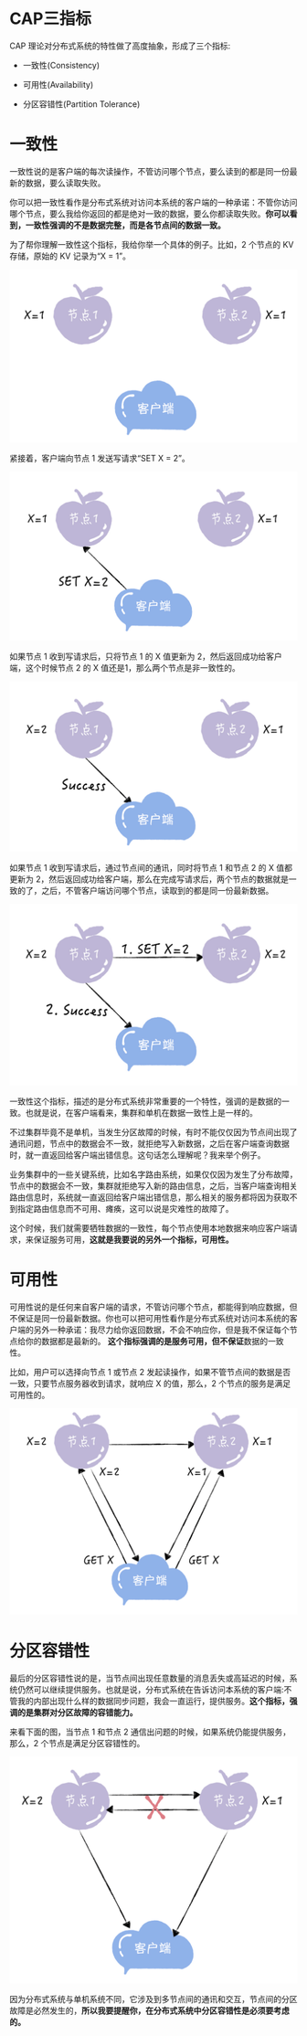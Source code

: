 # CAP三指标

CAP 理论对分布式系统的特性做了高度抽象，形成了三个指标:

- 一致性(Consistency)

- 可用性(Availability)

- 分区容错性(Partition Tolerance)



# 一致性



一致性说的是客户端的每次读操作，不管访问哪个节点，要么读到的都是同一份最新的数据，要么读取失败。

你可以把一致性看作是分布式系统对访问本系统的客户端的一种承诺：不管你访问哪个节点，要么我给你返回的都是绝对一致的数据，要么你都读取失败。**你可以看到，一致性强调的不是数据完整，而是各节点间的数据一致。**

为了帮你理解一致性这个指标，我给你举一个具体的例子。比如，2 个节点的 KV 存储，原始的 KV 记录为“X = 1”。

![img](./assets/image-20211109115626377.png)

紧接着，客户端向节点 1 发送写请求“SET X = 2”。

![img](./assets/image-20211109115653903.png)

如果节点 1 收到写请求后，只将节点 1 的 X 值更新为 2，然后返回成功给客户端，这个时候节点 2 的 X 值还是1，那么两个节点是非一致性的。

![img](./assets/image-20211109115720868.png)

如果节点 1 收到写请求后，通过节点间的通讯，同时将节点 1 和节点 2 的 X 值都更新为 2，然后返回成功给客户端，那么在完成写请求后，两个节点的数据就是一致的了，之后，不管客户端访问哪个节点，读取到的都是同一份最新数据。

![img](./assets/image-20211109115752597.png)

一致性这个指标，描述的是分布式系统非常重要的一个特性，强调的是数据的一致。也就是说，在客户端看来，集群和单机在数据一致性上是一样的。

不过集群毕竟不是单机，当发生分区故障的时候，有时不能仅仅因为节点间出现了通讯问题，节点中的数据会不一致，就拒绝写入新数据，之后在客户端查询数据时，就一直返回给客户端出错信息。这句话怎么理解呢？我来举个例子。

业务集群中的一些关键系统，比如名字路由系统，如果仅仅因为发生了分布故障，节点中的数据会不一致，集群就拒绝写入新的路由信息，之后，当客户端查询相关路由信息时，系统就一直返回给客户端出错信息，那么相关的服务都将因为获取不到指定路由信息而不可用、瘫痪，这可以说是灾难性的故障了。

这个时候，我们就需要牺牲数据的一致性，每个节点使用本地数据来响应客户端请求，来保证服务可用，**这就是我要说的另外一个指标，可用性。**



# 可用性

可用性说的是任何来自客户端的请求，不管访问哪个节点，都能得到响应数据，但不保证是同一份最新数据。你也可以把可用性看作是分布式系统对访问本系统的客户端的另外一种承诺：我尽力给你返回数据，不会不响应你，但是我不保证每个节点给你的数据都是最新的。 **这个指标强调的是服务可用，但不保证**数据的一致性。

比如，用户可以选择向节点 1 或节点 2 发起读操作，如果不管节点间的数据是否一致，只要节点服务器收到请求，就响应 X 的值，那么，2 个节点的服务是满足可用性的。

![img](./assets/image-20211109121604989.png)



# 分区容错性

最后的分区容错性说的是，当节点间出现任意数量的消息丢失或高延迟的时候，系统仍然可以继续提供服务。也就是说，分布式系统在告诉访问本系统的客户端:不管我的内部出现什么样的数据同步问题，我会一直运行，提供服务。**这个指标，强调的是集群对分区故障的容错能力。**

来看下面的图，当节点 1 和节点 2 通信出问题的时候，如果系统仍能提供服务，那么，2 个节点是满足分区容错性的。

![img](./assets/image-20211109120359627.png)

因为分布式系统与单机系统不同，它涉及到多节点间的通讯和交互，节点间的分区故障是必然发生的，**所以我要提醒你，在分布式系统中分区容错性是必须要考虑的。**